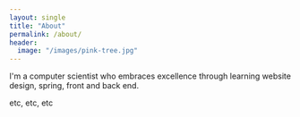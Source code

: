 ```yaml
---
layout: single
title: "About"
permalink: /about/
header:
  image: "/images/pink-tree.jpg"
---
```


I'm a computer scientist who embraces excellence through learning
website design, spring, front and back end.

etc, etc, etc
